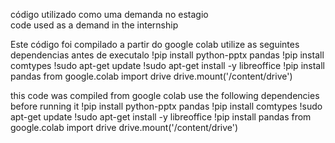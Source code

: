 código utilizado como uma demanda no estagio  
code used as a demand in the internship

Este código foi compilado a partir do google colab 
utilize as seguintes dependencias antes de executalo
!pip install python-pptx pandas
!pip install comtypes
!sudo apt-get update
!sudo apt-get install -y libreoffice
!pip install pandas
from google.colab import drive
drive.mount('/content/drive')


this code was compiled from google colab 
use the following dependencies before running it
!pip install python-pptx pandas
!pip install comtypes
!sudo apt-get update
!sudo apt-get install -y libreoffice
!pip install pandas
from google.colab import drive
drive.mount('/content/drive')
